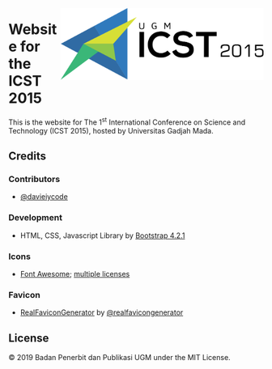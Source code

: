 <a href="http://icst.ugm.ac.id/2015/"><img src="https://github.com/bppugm/icst-2015/blob/master/images/logos/logo.svg" height="142px" align="right"></a>

# Website for the ICST 2015

This is the website for The 1<sup>st</sup> International Conference on Science and Technology (ICST 2015), hosted by Universitas Gadjah Mada.

## Credits

### Contributors

+ [@davieiycode](https://github.com/davieiycode)

### Development

+ HTML, CSS, Javascript Library by [Bootstrap 4.2.1](https://getbootstrap.com/docs/4.2/)

### Icons

+ [Font Awesome](http://fontawesome.io); [multiple licenses](http://fontawesome.io/license/)

### Favicon

+ [RealFaviconGenerator](http://realfavicongenerator.net/) by [@realfavicongenerator](https://github.com/realfavicongenerator)

## License

© 2019 Badan Penerbit dan Publikasi UGM under the MIT License.

